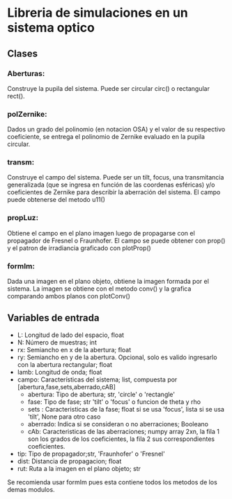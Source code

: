 # Libreria de simulaciones en un sistema optico

## Clases

### Aberturas:
Construye la pupila del sistema. Puede ser circular circ() o rectangular rect().
### polZernike: 
Dados un grado del polinomio (en notacion OSA) y el valor de su respectivo coeficiente, se entrega el polinomio de Zernike evaluado en la pupila circular.
### transm: 
Construye el campo del sistema. Puede ser un tilt, focus, una transmitancia generalizada (que se ingresa en función de las coordenas esféricas) y/o coeficientes de Zernike para describir la aberración del sistema. El campo puede obtenerse del metodo u11()
### propLuz: 
Obtiene el campo en el plano imagen luego de propagarse con el propagador de Fresnel o Fraunhofer. El campo se puede obtener con prop() y el patron de irradiancia graficado con plotProp()
### formIm: 
Dada una imagen en el plano objeto, obtiene la imagen formada por el sistema. La imagen se obtiene con el metodo conv() y la grafica comparando ambos planos con plotConv()

## Variables de entrada
* L: Longitud de lado del espacio, float
* N: Número de muestras; int      
* rx: Semiancho en x de la abertura; float
* ry: Semiancho en y de la abertura. Opcional, solo es valido ingresarlo con la abertura rectangular; float
* lamb: Longitud de onda; float
* campo: Características del sistema; list, compuesta por [abertura,fase,sets,aberrado,cAB]
    * abertura: Tipo de abertura; str, 'circle' o 'rectangle'
    * fase: Tipo de fase; str 'tilt' o 'focus' o funcion de theta y rho
    * sets : Caracteristicas de la fase; float si se usa 'focus', lista si se usa 'tilt', None para otro caso
    * aberrado: Indica si se consideran o no aberraciones; Booleano
    * cAb: Caracteristicas de las aberraciones; numpy array 2xn, la fila 1 son los grados de los coeficientes, la fila 2 sus correspondientes coeficientes. 
* tip: Tipo de propagador;str, 'Fraunhofer' o 'Fresnel'
* dist: Distancia de propagacion; float
* rut: Ruta a la imagen en el plano objeto; str

Se recomienda usar formIm pues esta contiene todos los metodos de los demas modulos.